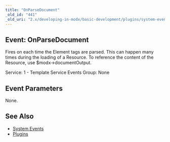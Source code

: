 ```yaml
---
title: "OnParseDocument"
_old_id: "441"
_old_uri: "2.x/developing-in-modx/basic-development/plugins/system-events/onparsedocument"
---
```


## Event: OnParseDocument

Fires on each time the Element tags are parsed. This can happen many times during the loading of a Resource. To reference the content of the Resource, use $modx->documentOutput.

Service: 1 - Template Service Events 
Group: None

## Event Parameters

None.

## See Also

- [System Events](developing-in-modx/basic-development/plugins/system-events "System Events")
- [Plugins](developing-in-modx/basic-development/plugins "Plugins")